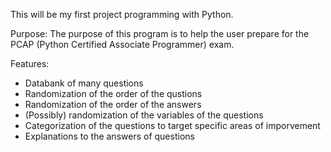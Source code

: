 This will be my first project programming with Python.

Purpose:
The purpose of this program is to help the user prepare for the PCAP (Python Certified Associate Programmer) exam.

Features:
- Databank of many questions
- Randomization of the order of the qustions
- Randomization of the order of the answers
- (Possibly) randomization of the variables of the questions
- Categorization of the questions to target specific areas of imporvement
- Explanations to the answers of questions
